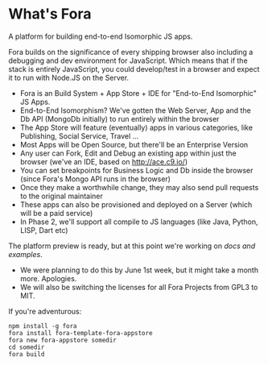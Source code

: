 # What's Fora
A platform for building end-to-end Isomorphic JS apps.

Fora builds on the significance of every shipping browser also including a debugging and dev environment for JavaScript.
Which means that if the stack is entirely JavaScript, you could develop/test in a browser and expect it to run with Node.JS on the Server.

- Fora is an Build System + App Store + IDE for "End-to-End Isomorphic" JS Apps.
- End-to-End Isomorphism? We've gotten the Web Server, App and the Db API (MongoDb initially) to run entirely within the browser
- The App Store will feature (eventually) apps in various categories, like Publishing, Social Service, Travel ...
- Most Apps will be Open Source, but there'll be an Enterprise Version
- Any user can Fork, Edit and Debug an existing app within just the browser (we've an IDE, based on http://ace.c9.io/)
- You can set breakpoints for Business Logic and Db inside the browser (since Fora's Mongo API runs in the browser)
- Once they make a worthwhile change, they may also send pull requests to the original maintainer
- These apps can also be provisioned and deployed on a Server (which will be a paid service)
- In Phase 2, we'll support all compile to JS languages (like Java, Python, LISP, Dart etc)

The platform preview is ready, but at this point we're working on *docs and examples*.
- We were planning to do this by June 1st week, but it might take a month more. Apologies.
- We will also be switching the licenses for all Fora Projects from GPL3 to MIT.

If you're adventurous:
```
npm install -g fora
fora install fora-template-fora-appstore
fora new fora-appstore somedir
cd somedir
fora build
```
